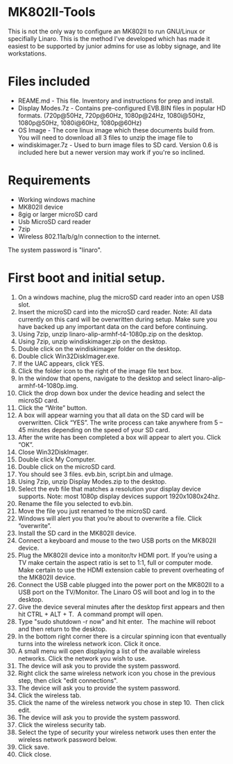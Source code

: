 # MK802II-Tools
This is not the only way to configure an MK802II to run GNU/Linux or specifially Linaro. This is the method I've developed which has made it easiest to be supported by junior admins for use as lobby signage, and lite workstations.

# Files included
* REAME.md - This file. Inventory and instructions for prep and install.
* Display Modes.7z - Contains pre-configured EVB.BIN files in popular HD formats. (720p@50Hz, 720p@60Hz, 1080p@24Hz, 1080i@50Hz, 1080p@50Hz, 1080i@60Hz, 1080p@60Hz)
* OS Image - The core linux image which these documents build from. You will need to download all 3 files to unzip the image file to 
* windiskimager.7z - Used to burn image files to SD card. Version 0.6 is included here but a newer version may work if you're so inclined.



# Requirements

* Working windows machine
* MK802II device
* 8gig or larger microSD card
* Usb MicroSD card reader
* 7zip
* Wireless 802.11a/b/g/n connection to the internet.

The system password is "linaro".  

# First boot and initial setup.

1. On a windows machine, plug the microSD card reader into an open USB slot.
2. Insert the microSD card into the microSD card reader. Note: All data currently on this card will be overwritten during setup. Make sure you have backed up any important data on the card before continuing. 
3. Using 7zip, unzip linaro-alip-armhf-t4-1080p.zip on the desktop.
4. Using 7zip, unzip windiskimager.zip on the desktop. 
5. Double click on the windiskimager folder on the desktop. 
6. Double click Win32DiskImager.exe. 
7. If the UAC appears, click YES.
8. Click the folder icon to the right of the image file text box. 
9. In the window that opens, navigate to the desktop and select linaro-alip-armhf-t4-1080p.img.
10. Click the drop down box under the device heading and select the microSD card. 
11. Click the “Write” button. 
12. A box will appear warning you that all data on the SD card will be overwritten. Click “YES”. The write process can take anywhere from 5 – 45 minutes depending on the speed of your SD card. 
13. After the write has been completed a box will appear to alert you. Click “OK”.
14. Close Win32DiskImager.
15. Double click My Computer.
16. Double click on the microSD card. 
17. You should see 3 files. evb.bin, script.bin and uImage. 
18. Using 7zip, unzip Display Modes.zip to the desktop.
19. Select the evb file that matches a resolution your display device supports. Note: most 1080p display devices support 1920x1080x24hz.
20. Rename the file you selected to evb.bin.
21. Move the file you just renamed to the microSD card.
22. Windows will alert you that you’re about to overwrite a file. Click “overwrite”. 
23. Install the SD card in the MK802II device.
24. Connect a keyboard and mouse to the two USB ports on the MK802II device.
25. Plug the MK802II device into a monitor/tv HDMI port. If you’re using a TV make certain the aspect ratio is set to 1:1, full or computer mode. Make certain to use the HDMI extension cable to prevent overheating of the MK802II device. 
26. Connect the USB cable plugged into the power port on the MK802II to a USB port on the TV/Monitor.  The Linaro OS will boot and log in to the desktop. 
27. Give the device several minutes after the desktop first appears and then hit CTRL + ALT + T.  A command prompt will open. 
28. Type "sudo shutdown -r now" and hit enter.  The machine will reboot and then return to the desktop. 
29. In the bottom right corner there is a circular spinning icon that eventually turns into the wireless network icon. Click it once. 
30. A small menu will open displaying a list of the available wireless networks. Click the network you wish to use. 
31. The device will ask you to provide the system password.
32. Right click the same wireless network icon you chose in the previous step, then click "edit connections".
33. The device will ask you to provide the system password.
34. Click the wireless tab. 
35. Click the name of the wireless network you chose in step 10.  Then click edit.
36. The device will ask you to provide the system password. 
37. Click the wireless security tab.
38. Select the type of security your wireless network uses then enter the wireless network password below.
39. Click save. 
40. Click close.


